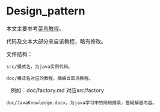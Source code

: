 # Design_pattern
本文主要参考[菜鸟教程](http://www.runoob.com/design-pattern/design-pattern-tutorial.html)。

代码及文本大部分来自该教程，略有修改。

文件结构：

    src/模式名，为java实例代码。

    doc/模式名对应的教程，摘编自菜鸟教程。
    例如：doc/factory.md 对应src/factory

    doc/JavaKnowledge.docx，为java学习中的网络摘录，答疑解惑内容。

